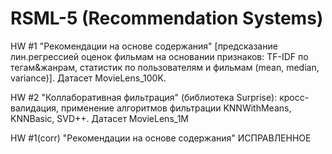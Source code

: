 # RSML-5 (Recommendation Systems)

HW #1 "Рекомендации на основе содержания" [предсказание лин.регрессией оценок фильмам на основании признаков: TF-IDF по тегам&жанрам, статистик по пользователям и фильмам (mean, median, variance)]. Датасет MovieLens_100K.

HW #2 "Коллаборативная фильтрация" (библиотека Surprise): кросс-валидация, применение алгоритмов фильтрации KNNWithMeans, KNNBasic, SVD++. Датасет MovieLens_1M

HW #1(corr) "Рекомендации на основе содержания" ИСПРАВЛЕННОЕ
